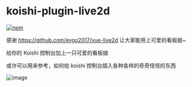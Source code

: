 # koishi-plugin-live2d

[![npm](https://img.shields.io/npm/v/koishi-plugin-live2d?style=flat-square)](https://www.npmjs.com/package/koishi-plugin-live2d)

感谢 https://github.com/evgo2017/vue-live2d 让大家能用上可爱的看板娘~

给你的 Koishi 控制台加上一只可爱的看板娘

或许可以用来参考，如何给 koishi 控制台插入各种各样的奇奇怪怪的东西

![image](https://user-images.githubusercontent.com/37006258/216801820-35b151b6-c995-47b0-aef0-8c57c41c0f2f.png)
